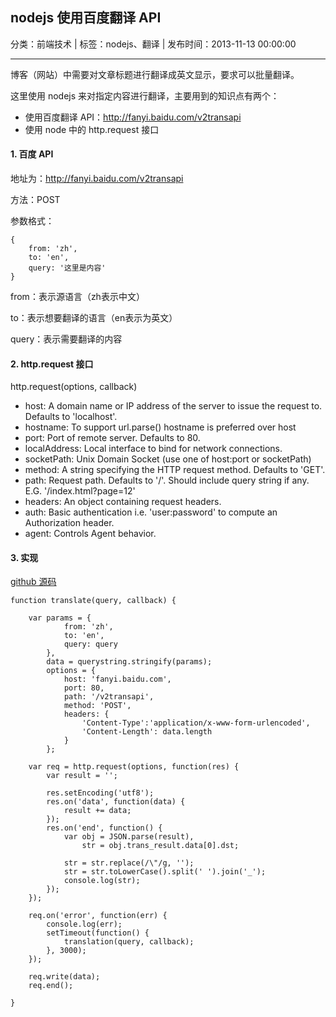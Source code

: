 ## nodejs 使用百度翻译 API

分类：前端技术 | 标签：nodejs、翻译 | 发布时间：2013-11-13 00:00:00

___

博客（网站）中需要对文章标题进行翻译成英文显示，要求可以批量翻译。

这里使用 nodejs 来对指定内容进行翻译，主要用到的知识点有两个：

* 使用百度翻译 API：http://fanyi.baidu.com/v2transapi
* 使用 node 中的 http.request 接口

#### 1. 百度 API

地址为：http://fanyi.baidu.com/v2transapi

方法：POST

参数格式：

	{
		from: 'zh',
		to: 'en',
		query: '这里是内容'
	}

from：表示源语言（zh表示中文）

to：表示想要翻译的语言（en表示为英文）

query：表示需要翻译的内容

#### 2. http.request 接口

http.request(options, callback)

* host: A domain name or IP address of the server to issue the request to. Defaults to 'localhost'.
* hostname: To support url.parse() hostname is preferred over host
* port: Port of remote server. Defaults to 80.
* localAddress: Local interface to bind for network connections.
* socketPath: Unix Domain Socket (use one of host:port or socketPath)
* method: A string specifying the HTTP request method. Defaults to 'GET'.
* path: Request path. Defaults to '/'. Should include query string if any. E.G. '/index.html?page=12'
* headers: An object containing request headers.
* auth: Basic authentication i.e. 'user:password' to compute an Authorization header.
* agent: Controls Agent behavior.

#### 3. 实现

[github 源码](https://github.com/wenzhixin/baidu-translate-api)

	function translate(query, callback) {
	
		var params = {
				from: 'zh',
				to: 'en',
				query: query
			},
			data = querystring.stringify(params);
			options = {
				host: 'fanyi.baidu.com',
				port: 80,
				path: '/v2transapi',
				method: 'POST',
				headers: {
					'Content-Type':'application/x-www-form-urlencoded',
					'Content-Length': data.length
				}
			};
			
		var req = http.request(options, function(res) {
			var result = '';
			
			res.setEncoding('utf8');
			res.on('data', function(data) {
				result += data;
			});
			res.on('end', function() {
				var obj = JSON.parse(result),
					str = obj.trans_result.data[0].dst;
				
				str = str.replace(/\"/g, '');
				str = str.toLowerCase().split(' ').join('_');
				console.log(str);
			});
		});
		
		req.on('error', function(err) {
			console.log(err);
			setTimeout(function() {
				translation(query, callback);
			}, 3000);
		});
		
		req.write(data);
		req.end();
		
	}